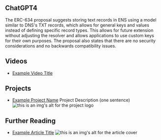 ## ChatGPT4

The ERC-634 proposal suggests storing text records in ENS using a model similar to DNS's TXT records, which allows for general keys and values instead of defining specific record types. This allows for future extension without adjusting the resolver and allows applications to use custom keys for their own purposes. The proposal also states that there are no security considerations and no backwards compatibility issues.

## Videos

- [Example Video Title](https://www.youtube.com/watch?v=TDGq4aeevgY)

## Projects

- [Example Project Name](https://xxxx.xxx/xxxxx) Project Description (one sentence) ![this is an img's alt for the project logo](https://xxxx.xxx/project-logo.xxx)

## Further Reading

- [Example Article Title](https://xxxx.xxx/xxxxx) ![this is an img's alt for the article cover](https://xxxx.xxx/article-cover.xxx)
